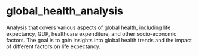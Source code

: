 # global_health_analysis
Analysis that covers various aspects of global health, including life expectancy, GDP, healthcare expenditure, and other socio-economic factors. The goal is to gain insights into global health trends and the impact of different factors on life expectancy.
